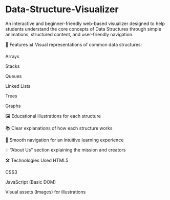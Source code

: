 # Data-Structure-Visualizer

An interactive and beginner-friendly web-based visualizer designed to help students understand the core concepts of Data Structures through simple animations, structured content, and user-friendly navigation.

🚀 Features
📊 Visual representations of common data structures:

Arrays

Stacks

Queues

Linked Lists

Trees

Graphs

🖼️ Educational illustrations for each structure

📚 Clear explanations of how each structure works

🧭 Smooth navigation for an intuitive learning experience

💡 “About Us” section explaining the mission and creators

🛠️ Technologies Used
HTML5

CSS3

JavaScript (Basic DOM)

Visual assets (Images) for illustrations

